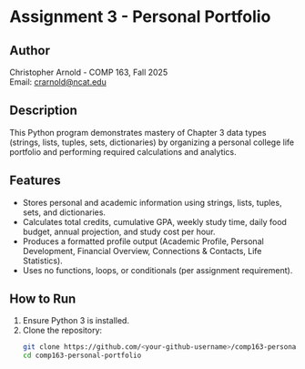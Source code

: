 # Assignment 3 - Personal Portfolio

## Author
Christopher Arnold - COMP 163, Fall 2025  
Email: crarnold@ncat.edu

## Description
This Python program demonstrates mastery of Chapter 3 data types (strings, lists, tuples, sets, dictionaries) by organizing a personal college life portfolio and performing required calculations and analytics.

## Features
- Stores personal and academic information using strings, lists, tuples, sets, and dictionaries.
- Calculates total credits, cumulative GPA, weekly study time, daily food budget, annual projection, and study cost per hour.
- Produces a formatted profile output (Academic Profile, Personal Development, Financial Overview, Connections & Contacts, Life Statistics).
- Uses no functions, loops, or conditionals (per assignment requirement).

## How to Run
1. Ensure Python 3 is installed.
2. Clone the repository:
   ```bash
   git clone https://github.com/<your-github-username>/comp163-personal-portfolio.git
   cd comp163-personal-portfolio
